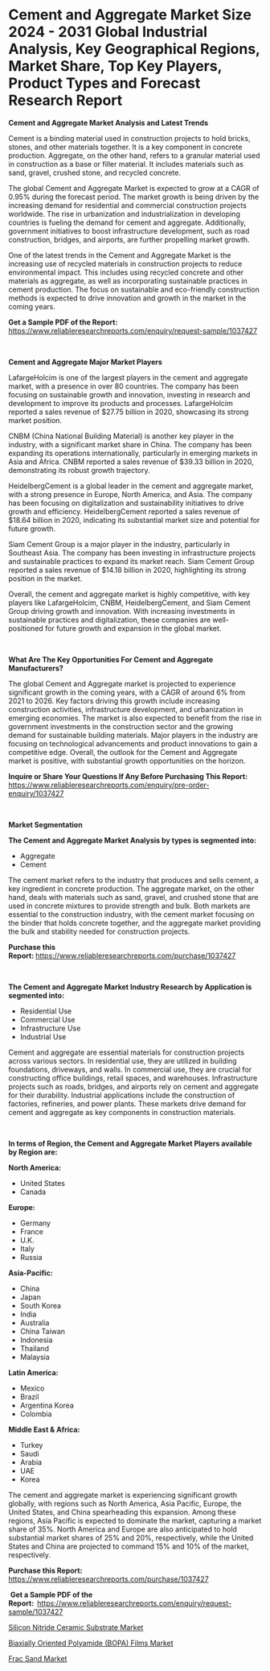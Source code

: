 <p><h1>Cement and Aggregate Market Size 2024 - 2031 Global Industrial Analysis, Key Geographical Regions, Market Share, Top Key Players, Product Types and Forecast Research Report</h1></p><p><strong>Cement and Aggregate Market Analysis and Latest Trends</strong></p>
<p><p>Cement is a binding material used in construction projects to hold bricks, stones, and other materials together. It is a key component in concrete production. Aggregate, on the other hand, refers to a granular material used in construction as a base or filler material. It includes materials such as sand, gravel, crushed stone, and recycled concrete.</p><p>The global Cement and Aggregate Market is expected to grow at a CAGR of 0.95% during the forecast period. The market growth is being driven by the increasing demand for residential and commercial construction projects worldwide. The rise in urbanization and industrialization in developing countries is fueling the demand for cement and aggregate. Additionally, government initiatives to boost infrastructure development, such as road construction, bridges, and airports, are further propelling market growth.</p><p>One of the latest trends in the Cement and Aggregate Market is the increasing use of recycled materials in construction projects to reduce environmental impact. This includes using recycled concrete and other materials as aggregate, as well as incorporating sustainable practices in cement production. The focus on sustainable and eco-friendly construction methods is expected to drive innovation and growth in the market in the coming years.</p></p>
<p><strong>Get a Sample PDF of the Report:&nbsp;</strong> <a href="https://www.reliableresearchreports.com/enquiry/request-sample/1037427">https://www.reliableresearchreports.com/enquiry/request-sample/1037427</a></p>
<p>&nbsp;</p>
<p><strong>Cement and Aggregate Major Market Players</strong></p>
<p><p>LafargeHolcim is one of the largest players in the cement and aggregate market, with a presence in over 80 countries. The company has been focusing on sustainable growth and innovation, investing in research and development to improve its products and processes. LafargeHolcim reported a sales revenue of $27.75 billion in 2020, showcasing its strong market position.</p><p>CNBM (China National Building Material) is another key player in the industry, with a significant market share in China. The company has been expanding its operations internationally, particularly in emerging markets in Asia and Africa. CNBM reported a sales revenue of $39.33 billion in 2020, demonstrating its robust growth trajectory.</p><p>HeidelbergCement is a global leader in the cement and aggregate market, with a strong presence in Europe, North America, and Asia. The company has been focusing on digitalization and sustainability initiatives to drive growth and efficiency. HeidelbergCement reported a sales revenue of $18.64 billion in 2020, indicating its substantial market size and potential for future growth.</p><p>Siam Cement Group is a major player in the industry, particularly in Southeast Asia. The company has been investing in infrastructure projects and sustainable practices to expand its market reach. Siam Cement Group reported a sales revenue of $14.18 billion in 2020, highlighting its strong position in the market.</p><p>Overall, the cement and aggregate market is highly competitive, with key players like LafargeHolcim, CNBM, HeidelbergCement, and Siam Cement Group driving growth and innovation. With increasing investments in sustainable practices and digitalization, these companies are well-positioned for future growth and expansion in the global market.</p></p>
<p>&nbsp;</p>
<p><strong>What Are The Key Opportunities For Cement and Aggregate Manufacturers?</strong></p>
<p><p>The global Cement and Aggregate market is projected to experience significant growth in the coming years, with a CAGR of around 6% from 2021 to 2026. Key factors driving this growth include increasing construction activities, infrastructure development, and urbanization in emerging economies. The market is also expected to benefit from the rise in government investments in the construction sector and the growing demand for sustainable building materials. Major players in the industry are focusing on technological advancements and product innovations to gain a competitive edge. Overall, the outlook for the Cement and Aggregate market is positive, with substantial growth opportunities on the horizon.</p></p>
<p><strong>Inquire or Share Your Questions If Any Before Purchasing This Report:</strong> <a href="https://www.reliableresearchreports.com/enquiry/pre-order-enquiry/1037427">https://www.reliableresearchreports.com/enquiry/pre-order-enquiry/1037427</a></p>
<p>&nbsp;</p>
<p><strong>Market Segmentation</strong></p>
<p><strong>The Cement and Aggregate Market Analysis by types is segmented into:</strong></p>
<p><ul><li>Aggregate</li><li>Cement</li></ul></p>
<p><p>The cement market refers to the industry that produces and sells cement, a key ingredient in concrete production. The aggregate market, on the other hand, deals with materials such as sand, gravel, and crushed stone that are used in concrete mixtures to provide strength and bulk. Both markets are essential to the construction industry, with the cement market focusing on the binder that holds concrete together, and the aggregate market providing the bulk and stability needed for construction projects.</p></p>
<p><strong>Purchase this Report:&nbsp;</strong><a href="https://www.reliableresearchreports.com/purchase/1037427">https://www.reliableresearchreports.com/purchase/1037427</a></p>
<p>&nbsp;</p>
<p><strong>The Cement and Aggregate Market Industry Research by Application is segmented into:</strong></p>
<p><ul><li>Residential Use</li><li>Commercial Use</li><li>Infrastructure Use</li><li>Industrial Use</li></ul></p>
<p><p>Cement and aggregate are essential materials for construction projects across various sectors. In residential use, they are utilized in building foundations, driveways, and walls. In commercial use, they are crucial for constructing office buildings, retail spaces, and warehouses. Infrastructure projects such as roads, bridges, and airports rely on cement and aggregate for their durability. Industrial applications include the construction of factories, refineries, and power plants. These markets drive demand for cement and aggregate as key components in construction materials.</p></p>
<p>&nbsp;</p>
<p><strong>In terms of Region, the Cement and Aggregate Market Players available by Region are:</strong></p>
<p>
    <p> <strong> North America: </strong>
        <ul>
            <li>United States</li>
            <li>Canada</li>
        </ul>
        </p> 
    <p> <strong> Europe: </strong>
        <ul>
            <li>Germany</li>
            <li>France</li>
            <li>U.K.</li>
            <li>Italy</li>
            <li>Russia</li>
        </ul>
        </p> 
    <p> <strong> Asia-Pacific: </strong>
        <ul>
            <li>China</li>
            <li>Japan</li>
            <li>South Korea</li>
            <li>India</li>
            <li>Australia</li>
            <li>China Taiwan</li>
            <li>Indonesia</li>
            <li>Thailand</li>
            <li>Malaysia</li>
        </ul>
        </p> 
    <p> <strong> Latin America: </strong>
        <ul>
            <li>Mexico</li>
            <li>Brazil</li>
            <li>Argentina Korea</li>
            <li>Colombia</li>
        </ul>
        </p> 
    <p> <strong> Middle East & Africa: </strong>
        <ul>
            <li>Turkey</li>
            <li>Saudi</li>
            <li>Arabia</li>
            <li>UAE</li>
            <li>Korea</li>
        </ul>
    </p>
    </p>
<p><p>The cement and aggregate market is experiencing significant growth globally, with regions such as North America, Asia Pacific, Europe, the United States, and China spearheading this expansion. Among these regions, Asia Pacific is expected to dominate the market, capturing a market share of 35%. North America and Europe are also anticipated to hold substantial market shares of 25% and 20%, respectively, while the United States and China are projected to command 15% and 10% of the market, respectively.</p></p>
<p><strong>Purchase this Report: </strong><a href="https://www.reliableresearchreports.com/purchase/1037427">https://www.reliableresearchreports.com/purchase/1037427</a></p>
<p>&nbsp;<strong>Get a Sample PDF of the Report:&nbsp;&nbsp;</strong><a href="https://www.reliableresearchreports.com/enquiry/request-sample/1037427">https://www.reliableresearchreports.com/enquiry/request-sample/1037427</a></p>
<p><strong></strong></p>
<p><p><a href="https://github.com/gamblestampleyjenny50m5sl6/Market-Research-Report-List-1/blob/main/silicon-nitride-ceramic-substrate-market.md">Silicon Nitride Ceramic Substrate Market</a></p><p><a href="https://github.com/nicholepatriciadoylenwnrjr0/Market-Research-Report-List-1/blob/main/biaxially-oriented-polyamide-bopa-films-market.md">Biaxially Oriented Polyamide (BOPA) Films Market</a></p><p><a href="https://github.com/wwwkeltoum/Market-Research-Report-List-2/blob/main/frac-sand-market.md">Frac Sand Market</a></p></p>